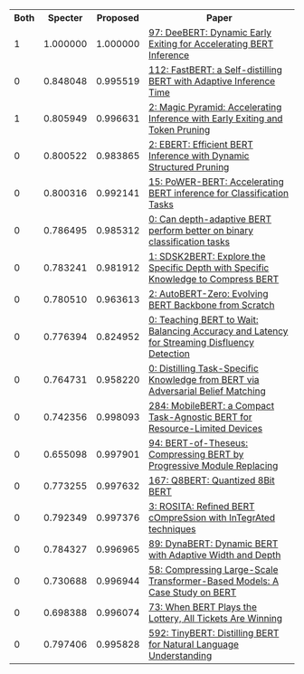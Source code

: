 <html><table><tr>
<th>Both</th>
<th>Specter</th>
<th>Proposed</th>
<th>Paper</th>
</tr>
<tr>
<td>1</td>
<td>1.000000</td>
<td>1.000000</td>
<td><a href="https://www.semanticscholar.org/paper/90a1491ac32e732c93773354e4e665794ed4d490">97: DeeBERT: Dynamic Early Exiting for Accelerating BERT Inference</a></td>
</tr>
<tr>
<td>0</td>
<td>0.848048</td>
<td>0.995519</td>
<td><a href="https://www.semanticscholar.org/paper/5d34881ff68bd203ff790187e7e5c9e034389cfa">112: FastBERT: a Self-distilling BERT with Adaptive Inference Time</a></td>
</tr>
<tr>
<td>1</td>
<td>0.805949</td>
<td>0.996631</td>
<td><a href="https://www.semanticscholar.org/paper/217913c84a4bdbe5cee3630d70480fda8d44bfb0">2: Magic Pyramid: Accelerating Inference with Early Exiting and Token Pruning</a></td>
</tr>
<tr>
<td>0</td>
<td>0.800522</td>
<td>0.983865</td>
<td><a href="https://www.semanticscholar.org/paper/cbde5598c1a78285adfcfd77fb3636f5498987a0">2: EBERT: Efficient BERT Inference with Dynamic Structured Pruning</a></td>
</tr>
<tr>
<td>0</td>
<td>0.800316</td>
<td>0.992141</td>
<td><a href="https://www.semanticscholar.org/paper/4510d9ad22f474c30c530ae7f886ec4d42402d68">15: PoWER-BERT: Accelerating BERT inference for Classification Tasks</a></td>
</tr>
<tr>
<td>0</td>
<td>0.786495</td>
<td>0.985312</td>
<td><a href="https://www.semanticscholar.org/paper/e71fff3eb700250dc4f6e2c17626e4743bba300d">0: Can depth-adaptive BERT perform better on binary classification tasks</a></td>
</tr>
<tr>
<td>0</td>
<td>0.783241</td>
<td>0.981912</td>
<td><a href="https://www.semanticscholar.org/paper/91e10d89fe5a9c8c43e9a7262bf4756838fa4dd4">1: SDSK2BERT: Explore the Specific Depth with Specific Knowledge to Compress BERT</a></td>
</tr>
<tr>
<td>0</td>
<td>0.780510</td>
<td>0.963613</td>
<td><a href="https://www.semanticscholar.org/paper/47354f49a4768719add414ea853977cb868faf25">2: AutoBERT-Zero: Evolving BERT Backbone from Scratch</a></td>
</tr>
<tr>
<td>0</td>
<td>0.776394</td>
<td>0.824952</td>
<td><a href="https://www.semanticscholar.org/paper/30a9b6da70349f1825ea53dd03d52a465b6d44b7">0: Teaching BERT to Wait: Balancing Accuracy and Latency for Streaming Disfluency Detection</a></td>
</tr>
<tr>
<td>0</td>
<td>0.764731</td>
<td>0.958220</td>
<td><a href="https://www.semanticscholar.org/paper/5de7c0f63b95c1ea8b3eae36717e4fa18dc65f1b">0: Distilling Task-Specific Knowledge from BERT via Adversarial Belief Matching</a></td>
</tr>
<tr>
<td>0</td>
<td>0.742356</td>
<td>0.998093</td>
<td><a href="https://www.semanticscholar.org/paper/2573af4e13d9a5dddb257d22cd38a600528d9a8b">284: MobileBERT: a Compact Task-Agnostic BERT for Resource-Limited Devices</a></td>
</tr>
<tr>
<td>0</td>
<td>0.655098</td>
<td>0.997901</td>
<td><a href="https://www.semanticscholar.org/paper/2e27f119e6fcc5477248eb0f4a6abe8d7cf4f6e7">94: BERT-of-Theseus: Compressing BERT by Progressive Module Replacing</a></td>
</tr>
<tr>
<td>0</td>
<td>0.773255</td>
<td>0.997632</td>
<td><a href="https://www.semanticscholar.org/paper/ce106590145e89ea4b621c99665862967ccf5dac">167: Q8BERT: Quantized 8Bit BERT</a></td>
</tr>
<tr>
<td>0</td>
<td>0.792349</td>
<td>0.997376</td>
<td><a href="https://www.semanticscholar.org/paper/76ef68c7c2410b503e5f1d43ca0c3d6764f72de1">3: ROSITA: Refined BERT cOmpreSsion with InTegrAted techniques</a></td>
</tr>
<tr>
<td>0</td>
<td>0.784327</td>
<td>0.996965</td>
<td><a href="https://www.semanticscholar.org/paper/1c332cfa211400fc6f56983fb01a6692046116dd">89: DynaBERT: Dynamic BERT with Adaptive Width and Depth</a></td>
</tr>
<tr>
<td>0</td>
<td>0.730688</td>
<td>0.996944</td>
<td><a href="https://www.semanticscholar.org/paper/738215a396f6eee1709c6b521a6199769f0ce674">58: Compressing Large-Scale Transformer-Based Models: A Case Study on BERT</a></td>
</tr>
<tr>
<td>0</td>
<td>0.698388</td>
<td>0.996074</td>
<td><a href="https://www.semanticscholar.org/paper/91ac65431b2dc46919e1673fde67671c29446812">73: When BERT Plays the Lottery, All Tickets Are Winning</a></td>
</tr>
<tr>
<td>0</td>
<td>0.797406</td>
<td>0.995828</td>
<td><a href="https://www.semanticscholar.org/paper/0cbf97173391b0430140117027edcaf1a37968c7">592: TinyBERT: Distilling BERT for Natural Language Understanding</a></td>
</tr>
</table></html>
